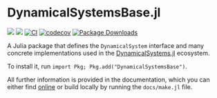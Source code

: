 # DynamicalSystemsBase.jl

[![](https://img.shields.io/badge/docs-stable-blue.svg)](https://JuliaDynamics.github.io/DynamicalSystemsBase.jl/stable)
[![](https://img.shields.io/badge/DOI-10.1007/978-3-030-91032-7-purple)](https://link.springer.com/book/10.1007/978-3-030-91032-7)
[![CI](https://github.com/JuliaDynamics/DynamicalSystemsBase.jl/workflows/CI/badge.svg)](https://github.com/JuliaDynamics/DynamicalSystemsBase.jl/actions?query=workflow%3ACI)
[![codecov](https://codecov.io/gh/JuliaDynamics/DynamicalSystemsBase.jl/branch/main/graph/badge.svg)](https://codecov.io/gh/JuliaDynamics/DynamicalSystemsBase.jl)
[![Package Downloads](https://shields.io/endpoint?url=https://pkgs.genieframework.com/api/v1/badge/DynamicalSystemsBase)](https://pkgs.genieframework.com?packages=DynamicalSystemsBase)

A Julia package that defines the `DynamicalSystem` interface and many concrete implementations used in the [DynamicalSystems.jl](https://juliadynamics.github.io/DynamicalSystems.jl/dev/) ecosystem.

To install it, run `import Pkg; Pkg.add("DynamicalSystemsBase")`.

All further information is provided in the documentation, which you can either find [online](https://juliadynamics.github.io/DynamicalSystemsBase.jl/dev/) or build locally by running the `docs/make.jl` file.
